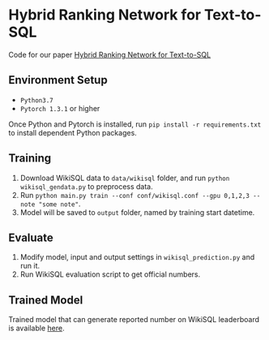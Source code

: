 # Hybrid Ranking Network for Text-to-SQL
Code for our paper [Hybrid Ranking Network for Text-to-SQL](https://raw.githubusercontent.com/microsoft/IRNet/master/README.md) 

## Environment Setup

* `Python3.7`
* `Pytorch 1.3.1` or higher

Once Python and Pytorch is installed, run `pip install -r requirements.txt` to install dependent Python packages.


## Training
1. Download WikiSQL data to `data/wikisql` folder, and run `python wikisql_gendata.py` to preprocess data.
2. Run `python main.py train --conf conf/wikisql.conf --gpu 0,1,2,3 --note "some note"`.
3. Model will be saved to `output` folder, named by training start datetime.

## Evaluate
1. Modify model, input and output settings in `wikisql_prediction.py` and run it.
2. Run WikiSQL evaluation script to get official numbers.

## Trained Model
Trained model that can generate reported number on WikiSQL leaderboard is available [here](https://drive.google.com/file/d/1scefU7X0X-m3-sU3mW-HGyc8ngYNZHmn/view?usp=sharing). 